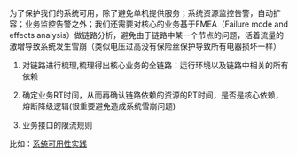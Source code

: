为了保护我们的系统可用，除了避免单机提供服务；系统资源监控告警，自动扩容；业务监控告警之外；我们还需要对核心的业务基于FMEA（Failure mode and effects analysis）做链路分析，避免由于链路中某一个节点的问题，活着流量的激增导致系统发生雪崩（类似电压过高没有保险丝保护导致所有电器损坏一样）

1. 对链路进行梳理,梳理得出核心业务的全链路：运行环境以及链路中相关的所有依赖
2. 确定业务RT时间，从而再确认链路依赖的资源的RT时间，是否是核心依赖，熔断降级逻辑(很重要避免造成系统雪崩问题)

3. 业务接口的限流规则

比如：[系统可用性实践](../系统可用性实践/账号服务高可用建设实践--登录态服务.md)



